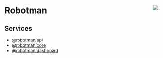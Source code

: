 # Robotman <img align=right src="https://i.imgur.com/8RQzfdB.png">

## Services
- [@robotman/api](/services/api/README.md)
- [@robotman/core](/services/bot/README.md)
- [@robotman/dashboard](/services/dashboard/README.md)